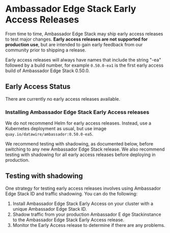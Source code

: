 # Ambassador Edge Stack Early Access Releases

From time to time, Ambassador Edge Stack may ship early access releases to test major changes. **Early access releases are not supported for production use**, but are intended to gain early feedback from our community prior to shipping a release.

Early access releases will always have names that include the string "-ea" followed by a build number, for example `0.50.0-ea1` is the first early access build of Ambassador Edge Stack 0.50.0.

## Early Access Status

There are currently no early access releases available.

### Installing Ambassador Edge Stack Early Access releases

We do not recommend Helm for early access releases. Instead, use a Kubernetes deployment as usual, but use image `quay.io/datawire/ambassador:0.50.0-ea5`.

We recommend testing with shadowing, as documented below, before switching to any new Ambassador Edge Stack release. We also recommend testing with shadowing for all early access releases before deploying in production.

## Testing with shadowing

One strategy for testing early access releases involves using Ambassador Edge Stack ID and traffic shadowing. You can do the following:

1. Install Ambassador Edge Stack Early Access on your cluster with a unique Ambassador Edge Stack ID.
2. Shadow traffic from your production Ambassador E dge Stackinstance to the Ambassador Edge Stack Early Access release.
3. Monitor the Early Access release to determine if there are any problems.



